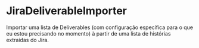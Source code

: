# JiraDeliverableImporter
Importar uma lista de Deliverables (com configuração específica para o que eu estou precisando no momento) à partir de uma lista de histórias extraidas do Jira.
